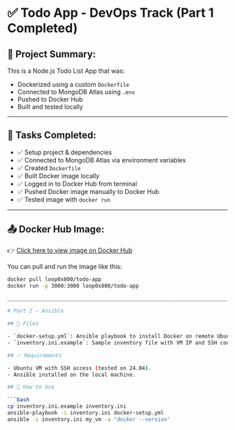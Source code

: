 # ✅ Todo App - DevOps Track (Part 1 Completed)

## 🔧 Project Summary:

This is a Node.js Todo List App that was:
- Dockerized using a custom `Dockerfile`
- Connected to MongoDB Atlas using `.env`
- Pushed to Docker Hub
- Built and tested locally

---

## 📝 Tasks Completed:

- ✅ Setup project & dependencies
- ✅ Connected to MongoDB Atlas via environment variables
- ✅ Created `Dockerfile`
- ✅ Built Docker image locally
- ✅ Logged in to Docker Hub from terminal
- ✅ Pushed Docker image manually to Docker Hub
- ✅ Tested image with `docker run`

---

## 📤 Docker Hub Image:

👉 [Click here to view image on Docker Hub](https://hub.docker.com/repository/docker/loop0x800/todo-app)

You can pull and run the image like this:

```bash
docker pull loop0x800/todo-app
docker run -p 3000:3000 loop0x800/todo-app

__________________________________________________________________________________________________

# Part 2 – Ansible

## 🔧 Files

- `docker-setup.yml`: Ansible playbook to install Docker on remote Ubuntu VM.
- `inventory.ini.example`: Sample inventory file with VM IP and SSH config.

## ✅ Requirements

- Ubuntu VM with SSH access (tested on 24.04).
- Ansible installed on the local machine.

## 🚀 How to Use

```bash
cp inventory.ini.example inventory.ini
ansible-playbook -i inventory.ini docker-setup.yml
ansible -i inventory.ini my_vm -a "docker --version"












